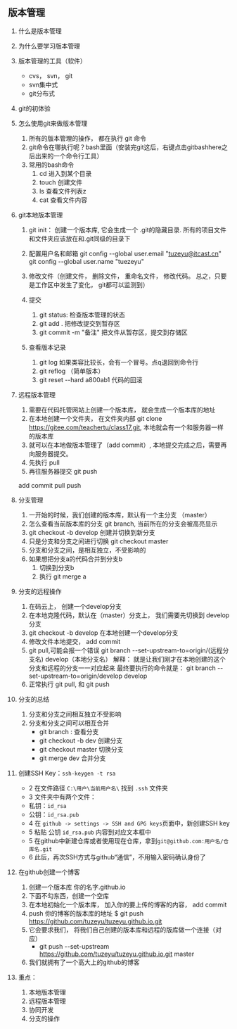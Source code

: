 ## 版本管理
1. 什么是版本管理
2. 为什么要学习版本管理
3. 版本管理的工具（软件）
    * cvs， svn， git
    * svn集中式
    * git分布式
4. git的初体验
5. 怎么使用git来做版本管理
    1. 所有的版本管理的操作， 都在执行 git 命令
    2. git命令在哪执行呢？bash里面（安装完git这后，右键点击gitbashhere之后出来的一个命令行工具）
    3. 常用的bash命令
        1. cd 进入到某个目录
        2. touch 创建文件
        3. ls 查看文件列表z
        4. cat 查看文件内容
6. git本地版本管理
    1. git init： 创建一个版本库, 它会生成一个 .git的隐藏目录. 所有的项目文件和文件夹应该放在和.git同级的目录下

    2. 配置用户名和邮箱
        git config --global user.email "tuzeyu@itcast.cn"
        git config --global user.name "tuezeyu"

    3. 修改文件（创建文件， 删除文件， 重命名文件， 修改代码。 总之，只要是工作区中发生了变化， git都可以监测到）

    4. 提交
        1. git status: 检查版本管理的状态
        2. git add . 把修改提交到暂存区
        3. git commit -m "备注" 把文件从暂存区，提交到存储区

    5. 查看版本记录
        1. git log 如果类容比较长，会有一个冒号。点q退回到命令行
        2. git reflog （简单版本）
        3. git reset --hard a800ab1 代码的回滚

7. 远程版本管理
    1. 需要在代码托管网站上创建一个版本库， 就会生成一个版本库的地址
    2. 在本地创建一个文件夹， 在文件夹内部 git clone https://gitee.com/teachertu/class17.git, 本地就会有一个和服务器一样的版本库
    3. 就可以在本地做版本管理了（add commit）, 本地提交完成之后，需要再向服务器提交。
    4. 先执行 pull
    4. 再往服务器提交 git push

    add commit pull push

8. 分支管理
    1. 一开始的时候，我们创建的版本库，默认有一个主分支 （master）
    2. 怎么查看当前版本库的分支 git branch, 当前所在的分支会被高亮显示
    3. git checkout -b develop 创建并切换到新分支
    4. 只是分支和分支之间进行切换 git checkout master
    5. 分支和分支之间，是相互独立，不受影响的
    6. 如果想把分支a的代码合并到分支b
        1. 切换到分支b
        2. 执行 git merge a

9. 分支的远程操作
    1. 在码云上， 创建一个develop分支
    2. 在本地克隆代码，默认在（master）分支上， 我们需要先切换到 develop分支
    3. git checkout -b develop 在本地创建一个develop分支
    4. 修改文件本地提交， add commit
    5. git pull,可能会报一个错误 git branch --set-upstream-to=origin/(远程分支名) develop（本地分支名）
        解释： 就是让我们刚才在本地创建的这个分支和远程的分支一一对应起来
        最终要执行的命令就是： git branch --set-upstream-to=origin/develop develop
    6. 正常执行 git pull, 和 git push

10. 分支的总结
    1. 分支和分支之间相互独立不受影响
    2. 分支和分支之间可以相互合并
        * git branch : 查看分支
        * git checkout -b dev 创建分支
        * git checkout master 切换分支
        * git merge dev 合并分支

11. 创建SSH Key：`ssh-keygen -t rsa`
    - 2 在文件路径 `C:\用户\当前用户名\` 找到 `.ssh` 文件夹
    - 3 文件夹中有两个文件：
    - 私钥：`id_rsa`
    - 公钥：`id_rsa.pub`
    - 4 在 `github -> settings -> SSH and GPG keys`页面中，新创建SSH key
    - 5 粘贴 公钥 `id_rsa.pub` 内容到对应文本框中
    - 5 在github中新建仓库或者使用现在仓库，拿到`git@github.com:用户名/仓库名.git`
    - 6 此后，再次SSH方式与github“通信”，不用输入密码确认身份了

12. 在github创建一个博客
    1. 创建一个版本库 你的名字.github.io
    2. 下面不勾东西，创建一个空库
    3. 在本地初始化一个版本库， 加入你的要上传的博客的内容， add commit
    4. push 你的博客的版本库的地址 $ git push https://github.com/tuzeyu/tuzeyu.github.io.git
    5. 它会要求我们， 将我们自己创建的版本库和远程的版库做一个连接（对应）
        - git push --set-upstream https://github.com/tuzeyu/tuzeyu.github.io.git master
    6. 我们就拥有了一个高大上的github的博客

13. 重点： 
    1. 本地版本管理
    2. 远程版本管理
    3. 协同开发
    4. 分支的操作


    


